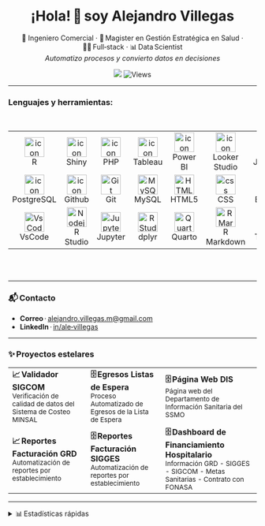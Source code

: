 <h1 align="center">¡Hola! 🙌 soy Alejandro Villegas</h1>
<p align="center">
  👾 Ingeniero Comercial · 🏥 Magister en Gestión Estratégica en Salud · 🧑‍💻 Full‑stack · 📊 Data Scientist<br>
  <em>Automatizo procesos y convierto datos en decisiones</em>
</p>


<!-- Badges -->
<p align="center">
  <a href="https://www.linkedin.com/in/ale-villegas/"><img
    src="https://img.shields.io/badge/LinkedIn-AleVillegas-0A66C2?style=for-the-badge&logo=linkedin&logoColor=white"></a>
  <img src="https://komarev.com/ghpvc/?username=alevllgs&color=brightgreen&style=for-the-badge" alt="Views" />
</p>

---
<h3 align="left">
Lenguajes y herramientas:
</h3>

<table>
<div style="display: flex; align-items: flex-start; align: center">
<table align="center">
  <tr>
    <td align="center" width="96">
        <img src="https://www.r-project.org/Rlogo.png" alt="icon" width="40" height="40" />
      <br>R
    </td>
    <td align="center" width="96">
      <a href="https://shiny.rstudio.com/">
        <img src="https://upload.wikimedia.org/wikipedia/commons/b/bf/Shiny_hex_logo.svg" alt="icon" width="40" height="40"/>
      </a>
      <br>Shiny
    </td>
    <td align="center" width="96">
        <img src="https://upload.wikimedia.org/wikipedia/commons/2/27/PHP-logo.svg" alt="icon" width="40" height="40" />
      <br>PHP
    </td>
    <td align="center" width="96">
        <img src="https://user-images.githubusercontent.com/18670428/67620073-ca558e00-f7fa-11e9-9ea2-ed3a80c59210.png" alt="icon" width="40" height="40" />
      <br>Tableau
    </td>
    <td align="center" width="96">
        <img src="https://upload.wikimedia.org/wikipedia/en/2/20/Power_BI_logo.svg" alt="icon" width="40" height="40" />
      <br>Power BI
    </td>
    <td align="center" width="96">
        <img src="https://www.gstatic.com/analytics-suite/header/suite/v2/ic_data_studio.svg" alt="icon" width="40" height="40" />
      <br>Looker Studio
    </td>
    <td align="center" width="96">
        <img src="https://techstack-generator.vercel.app/js-icon.svg" alt="icon" width="40" height="40" />
      <br>JavaScript
    </td>
    <td align="center" width="96">
        <img src="https://techstack-generator.vercel.app/react-icon.svg" alt="React" width="40" height="40" />
      <br>React
    </td>
    <td align="center" width="96">
        <img src="https://techstack-generator.vercel.app/python-icon.svg" alt="Python" width="40" height="40" />
      <br>Python
    </td>
  </tr>
  <tr>
  <td align="center" width="96">
        <img src="https://skillicons.dev/icons?i=postgres" alt="icon" width="40" height="40" />
      <br>PostgreSQL
    <td align="center" width="96">
        <img src="https://techstack-generator.vercel.app/github-icon.svg" alt="icon" width="40" height="40" />
      <br>Github
    </td>
    <td align="center" width="96"> 
        <img src="https://user-images.githubusercontent.com/25181517/192108372-f71d70ac-7ae6-4c0d-8395-51d8870c2ef0.png" width="40" height="40" alt="Git" />
      <br>Git
    </td>
    <td align="center"  width="96">
        <img src="https://techstack-generator.vercel.app/mysql-icon.svg" width="40" height="40" alt="MySQL" />
      <br>MySQL
    </td>
    <td align="center"  width="96">
        <img src="https://skillicons.dev/icons?i=html" width="40" height="40" alt="HTML5" />
      <br>HTML5
    </td>
    <td align="center" width="96">
        <img src="https://skillicons.dev/icons?i=css" width="40" height="40" alt="css" />
      <br>CSS
    </td>
    <td align="center"  width="96">
        <img src="https://skillicons.dev/icons?i=bootstrap" width="40" height="40" alt="bootstrap" />
      <br>Bootstrap
    </td>
    <td align="center" width="96">
        <img src="https://skillicons.dev/icons?i=nodejs" width="40" height="40" alt="Nodejs" />
      <br>Nodejs
    </td>
    <td align="center" width="96">
        <img src="https://www.vectorlogo.zone/logos/sqlite/sqlite-icon.svg"width="40" height="40" alt="SQLite" />
      <br>SQLite
    </td>
  </tr>
 <tr>
      <td align="center" width="96">
        <img src="https://skillicons.dev/icons?i=vscode" width="40" height="40" alt="VsCode" />
      <br>VsCode
    </td>
        <td align="center" width="96">
        <img src="https://pkgs.rstudio.com/rmarkdown/reference/figures/logo.png" width="40" height="40" alt="Nodejs" />
      <br>R Studio
      </td>
      </td>
    <td align="center" width="96">
        <img src="https://jupyter.org/assets/homepage/main-logo.svg" width="40" height="40" alt="Jupyter" />
      <br>Jupyter
    </td>
            <td align="center" width="96">
        <img src="https://dplyr.tidyverse.org/logo.png" width="40" height="40" alt="R Studio" />
      <br>dplyr
    </td>
              <td align="center" width="96">
        <img src="https://user-images.githubusercontent.com/1769619/195922332-4308bb3c-ccfd-47e6-b6a6-f48b94c22fcf.svg" width="40" height="40" alt="Quarto" />
      <br>Quarto
    </td>
              <td align="center" width="96">
        <img src="https://pkgs.rstudio.com/rmarkdown/reference/figures/logo.png" width="40" height="40" alt="R Markdown" />
      <br>R Markdown
  <td align="center" width="96">
      <a href="">
        <img src="https://upload.wikimedia.org/wikipedia/commons/f/ff/Tidyverse_hex_logo.png" alt="Tidyverse" width="40" height="40" />
      </a>
      <br>Tidyverse
    </td>
              <td align="center" width="96">
        <img src="https://ycphs.github.io/openxlsx/reference/figures/logo.png" width="40" height="40" alt="Openxlsx" />
      <br>Openxlsx
    </td>
    <td align="center" width="96">
        <img src="https://odbc.r-dbi.org/logo.png" width="40" height="40" alt="DBI" />
      <br>DBI
    </td>
 </tr>
</table>
<br><br>
</table>

---

### 📬 Contacto
- **Correo** · <alejandro.villegas.m@gmail.com>  
- **LinkedIn** · [in/ale‑villegas](https://www.linkedin.com/in/ale-villegas)

---

### ✨ Proyectos estelares
| | | |
|---|---|---|
|**📈 Validador SIGCOM**<br><sup>Verificación de calidad de datos del Sistema de Costeo MINSAL</sup>|**🗄️ Egresos Listas de Espera**<br><sup>Proceso Automatizado de Egresos de la Lista de Espera</sup>|**🗄️ Página Web DIS**<br><sup>Página web del Departamento de Información Sanitaria del SSMO</sup>
|**📈 Reportes Facturación GRD**<br><sup>Automatización de reportes por establecimiento</sup>|**🗄️ Reportes Facturación SIGGES**<br><sup>Automatización de reportes por establecimiento</sup>|**🗄️ Dashboard de Financiamiento Hospitalario**<br><sup>Información GRD - SIGGES - SIGCOM - Metas Sanitarias - Contrato con FONASA</sup>

---

<details>
<summary>📊 Estadísticas rápidas</summary>
<p align="left">
<img align="left" src="https://github-readme-stats.vercel.app/api/top-langs/?username=alevllgs&langs_count=10" alt="Top Languages">
</p>

<p>
&nbsp;<img align="center" src="https://github-readme-stats.vercel.app/api?username=alevllgs&show_icons=true&locale=en" alt="alevllgs" />
</p>
</details>

